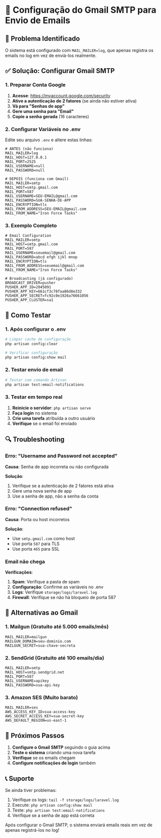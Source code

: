 # 📧 Configuração do Gmail SMTP para Envio de Emails

## 🔧 Problema Identificado

O sistema está configurado com `MAIL_MAILER=log`, que apenas registra os emails no log em vez de enviá-los realmente.

## ✅ Solução: Configurar Gmail SMTP

### 1. Preparar Conta Google

1. **Acesse**: https://myaccount.google.com/security
2. **Ative a autenticação de 2 fatores** (se ainda não estiver ativa)
3. **Vá para "Senhas de app"**
4. **Gere uma senha para "Email"**
5. **Copie a senha gerada** (16 caracteres)

### 2. Configurar Variáveis no .env

Edite seu arquivo `.env` e altere estas linhas:

```env
# ANTES (não funciona)
MAIL_MAILER=log
MAIL_HOST=127.0.0.1
MAIL_PORT=2525
MAIL_USERNAME=null
MAIL_PASSWORD=null

# DEPOIS (funciona com Gmail)
MAIL_MAILER=smtp
MAIL_HOST=smtp.gmail.com
MAIL_PORT=587
MAIL_USERNAME=SEU-EMAIL@gmail.com
MAIL_PASSWORD=SUA-SENHA-DE-APP
MAIL_ENCRYPTION=tls
MAIL_FROM_ADDRESS=SEU-EMAIL@gmail.com
MAIL_FROM_NAME="Iron Force Tasks"
```

### 3. Exemplo Completo

```env
# Email Configuration
MAIL_MAILER=smtp
MAIL_HOST=smtp.gmail.com
MAIL_PORT=587
MAIL_USERNAME=seuemail@gmail.com
MAIL_PASSWORD=abcd efgh ijkl mnop
MAIL_ENCRYPTION=tls
MAIL_FROM_ADDRESS=seuemail@gmail.com
MAIL_FROM_NAME="Iron Force Tasks"

# Broadcasting (já configurado)
BROADCAST_DRIVER=pusher
PUSHER_APP_ID=2045091
PUSHER_APP_KEY=661cf3c78faa86d8e332
PUSHER_APP_SECRET=fc92c0e1926a76661056
PUSHER_APP_CLUSTER=sa1
```

## 🧪 Como Testar

### 1. Após configurar o .env

```bash
# Limpar cache de configuração
php artisan config:clear

# Verificar configuração
php artisan config:show mail
```

### 2. Testar envio de email

```bash
# Testar com comando Artisan
php artisan test:email-notifications
```

### 3. Testar em tempo real

1. **Reinicie o servidor**: `php artisan serve`
2. **Faça login** no sistema
3. **Crie uma tarefa** atribuída a outro usuário
4. **Verifique** se o email foi enviado

## 🔍 Troubleshooting

### Erro: "Username and Password not accepted"

**Causa**: Senha de app incorreta ou não configurada

**Solução**:
1. Verifique se a autenticação de 2 fatores está ativa
2. Gere uma nova senha de app
3. Use a senha de app, não a senha da conta

### Erro: "Connection refused"

**Causa**: Porta ou host incorretos

**Solução**:
- Use `smtp.gmail.com` como host
- Use porta `587` para TLS
- Use porta `465` para SSL

### Email não chega

**Verificações**:
1. **Spam**: Verifique a pasta de spam
2. **Configuração**: Confirme as variáveis no .env
3. **Logs**: Verifique `storage/logs/laravel.log`
4. **Firewall**: Verifique se não há bloqueio de porta 587

## 📱 Alternativas ao Gmail

### 1. Mailgun (Gratuito até 5.000 emails/mês)

```env
MAIL_MAILER=mailgun
MAILGUN_DOMAIN=seu-dominio.com
MAILGUN_SECRET=sua-chave-secreta
```

### 2. SendGrid (Gratuito até 100 emails/dia)

```env
MAIL_MAILER=smtp
MAIL_HOST=smtp.sendgrid.net
MAIL_PORT=587
MAIL_USERNAME=apikey
MAIL_PASSWORD=sua-api-key
```

### 3. Amazon SES (Muito barato)

```env
MAIL_MAILER=ses
AWS_ACCESS_KEY_ID=sua-access-key
AWS_SECRET_ACCESS_KEY=sua-secret-key
AWS_DEFAULT_REGION=us-east-1
```

## 🚀 Próximos Passos

1. **Configure o Gmail SMTP** seguindo o guia acima
2. **Teste o sistema** criando uma nova tarefa
3. **Verifique** se os emails chegam
4. **Configure notificações de login** também

## 📞 Suporte

Se ainda tiver problemas:
1. Verifique os logs: `tail -f storage/logs/laravel.log`
2. Execute: `php artisan config:show mail`
3. Teste: `php artisan test:email-notifications`
4. Verifique se a senha de app está correta

Após configurar o Gmail SMTP, o sistema enviará emails reais em vez de apenas registrá-los no log! 